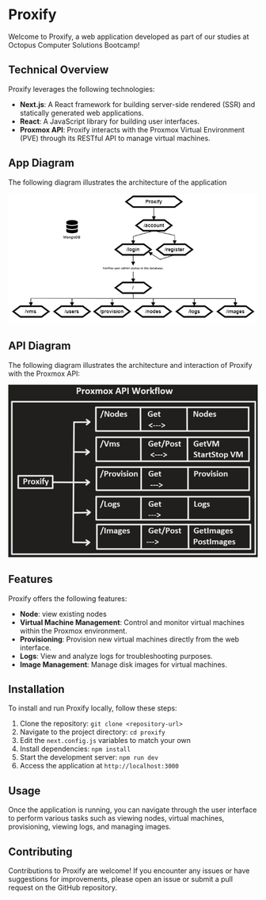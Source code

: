 # Proxify 

Welcome to Proxify, a web application developed as part of our studies at Octopus Computer Solutions Bootcamp!


## Technical Overview

Proxify leverages the following technologies:

- **Next.js**: A React framework for building server-side rendered (SSR) and statically generated web applications.
- **React**: A JavaScript library for building user interfaces.
- **Proxmox API**: Proxify interacts with the Proxmox Virtual Environment (PVE) through its RESTful API to manage virtual machines.

## App Diagram

The following diagram illustrates the architecture of the application

![APP Workflow](resources/App-Workflow.png)<br>

## API Diagram

The following diagram illustrates the architecture and interaction of Proxify with the Proxmox API:

![API Workflow](resources/API-Workflow.png)<br>

## Features

Proxify offers the following features:

- **Node**: view existing nodes
- **Virtual Machine Management**: Control and monitor virtual machines within the Proxmox environment.
- **Provisioning**: Provision new virtual machines directly from the web interface.
- **Logs**: View and analyze logs for troubleshooting purposes.
- **Image Management**: Manage disk images for virtual machines.

## Installation

To install and run Proxify locally, follow these steps:

1. Clone the repository: `git clone <repository-url>`
2. Navigate to the project directory: `cd proxify`
3. Edit the `next.config.js` variables to match your own
4. Install dependencies: `npm install`
5. Start the development server: `npm run dev`
6. Access the application at `http://localhost:3000`


## Usage

Once the application is running, you can navigate through the user interface to perform various tasks such as viewing nodes, virtual machines, provisioning, viewing logs, and managing images.


## Contributing

Contributions to Proxify are welcome! If you encounter any issues or have suggestions for improvements, please open an issue or submit a pull request on the GitHub repository.
